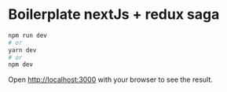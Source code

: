 # Boilerplate nextJs + redux saga


```bash
npm run dev
# or
yarn dev
# or
npm dev
```

Open [http://localhost:3000](http://localhost:3000) with your browser to see the result.
